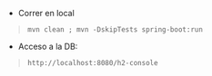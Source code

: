 - Correr en local
> `mvn clean ; mvn -DskipTests spring-boot:run`

- Acceso a la DB:
> `http://localhost:8080/h2-console`
